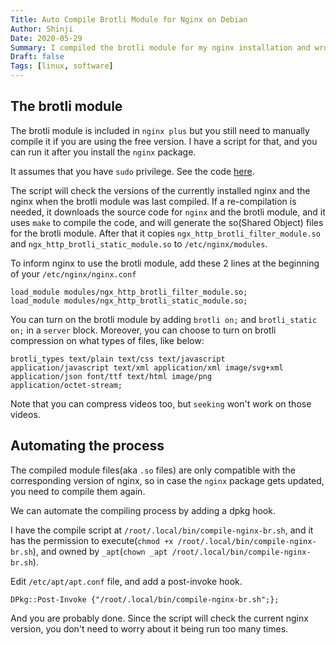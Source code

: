 ```yaml
---
Title: Auto Compile Brotli Module for Nginx on Debian
Author: Shinji
Date: 2020-05-29
Summary: I compiled the brotli module for my nginx installation and wrote a script to auto re-compile the module when nginx gets updated.
Draft: false
Tags: [linux, software]
---
```

## The brotli module
The brotli module is included in `nginx plus` but you still need to manually compile it if you are using the free version. I have a script for that, and you can run it after you install the `nginx` package.

It assumes that you have `sudo` privilege. See the code [here](/compile-nginx-br.txt).

The script will check the versions of the currently installed nginx and the nginx when the brotli module was last compiled. If a re-compilation is needed, it downloads the source code for `nginx` and the brotli module, and it uses `make` to compile the code, and will generate the so(Shared Object) files for the brotli module. After that it copies `ngx_http_brotli_filter_module.so` and `ngx_http_brotli_static_module.so` to `/etc/nginx/modules`.

To inform nginx to use the brotli module, add these 2 lines at the beginning of your `/etc/nginx/nginx.conf`
```
load_module modules/ngx_http_brotli_filter_module.so;
load_module modules/ngx_http_brotli_static_module.so;
```

You can turn on the brotli module by adding `brotli on;` and `brotli_static on;` in a `server` block. Moreover, you can choose to turn on brotli compression on what types of files, like below:
```
brotli_types text/plain text/css text/javascript
application/javascript text/xml application/xml image/svg+xml
application/json font/ttf text/html image/png
application/octet-stream;
```
Note that you can compress videos too, but `seeking` won't work on those videos.

## Automating the process

The compiled module files(aka `.so` files) are only compatible with the corresponding version of nginx, so in case the `nginx` package gets updated, you need to compile them again.

We can automate the compiling process by adding a dpkg hook.

I have the compile script at `/root/.local/bin/compile-nginx-br.sh`, and it has the permission to execute(`chmod +x /root/.local/bin/compile-nginx-br.sh`), and owned by `_apt`(`chown _apt /root/.local/bin/compile-nginx-br.sh`).

Edit `/etc/apt/apt.conf` file, and add a post-invoke hook.
```
DPkg::Post-Invoke {"/root/.local/bin/compile-nginx-br.sh";};
```
And you are probably done. Since the script will check the current nginx version, you don't need to worry about it being run too many times.
